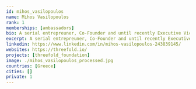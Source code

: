 ```yaml
---
id: mihos_vasilopoulos
name: Mihos Vasilopoulos
rank: 1
memberships: [ambassadors]
bio: A serial entrepreuner, Co-Founder and until recently Executive Vice President of NEWAGE ENERGY, presently UK's largest private oil and gas company. Also co-Founder of Global Process Systems the leading Middle East fabricator of process modules, as well as co-Founder of HYDROCYCLONICS, a US based company developing water treatment systems. Previously held numerous Senior positions with KVAERNER (Head of Energy Asia), Executive Vice President of PETROPLUS, Advisor to the President of HYUNDAI HEAVY INDUSTRIES, Advisor to the Chairman of TRANSCANADA, and Senior Consultant with MARATHON OIL. Ambassador fell in love with Threefold The world is fast adopting e-currencies (against artificial FIAT); Backed by Capacity and supported by unique disruptive green technology, the TFT Token is a unique IT monetary instrument, that unlike other cryptocurrencies, has real value. In fact, ThreeFold Token is the pre-cursor of an exciting IT-created utility. 
excerpt: A serial entrepreuner, Co-Founder and until recently Executive Vice President of NEWAGE ENERGY, presently UK's largest private oil and gas company.
linkedin: https://www.linkedin.com/in/mihos-vasilopoulos-243839145/
websites: https://threefold.io/
projects: [threefold_foundation]
image: ./mihos_vasilopoulos_processed.jpg
countries: [Greece]
cities: []
private: 1
---
```

